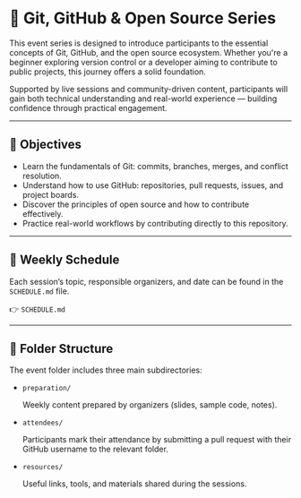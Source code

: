 # 🔧 Git, GitHub & Open Source Series

This event series is designed to introduce participants to the essential concepts of Git, GitHub, and the open source ecosystem. Whether you're a beginner exploring version control or a developer aiming to contribute to public projects, this journey offers a solid foundation.

Supported by live sessions and community-driven content, participants will gain both technical understanding and real-world experience — building confidence through practical engagement.

---

## 🎯 Objectives

- Learn the fundamentals of Git: commits, branches, merges, and conflict resolution.
- Understand how to use GitHub: repositories, pull requests, issues, and project boards.
- Discover the principles of open source and how to contribute effectively.
- Practice real-world workflows by contributing directly to this repository.

---

## 📆 Weekly Schedule

Each session’s topic, responsible organizers, and date can be found in the `SCHEDULE.md` file.

👉 `SCHEDULE.md`

---

## 📁 Folder Structure

The event folder includes three main subdirectories:

- `preparation/`
    
    Weekly content prepared by organizers (slides, sample code, notes).
    
- `attendees/`
    
    Participants mark their attendance by submitting a pull request with their GitHub username to the relevant folder.
    
- `resources/`
    
    Useful links, tools, and materials shared during the sessions.
